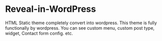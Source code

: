 # Reveal-in-WordPress
HTML Static theme completely convert into wordpress.
This theme is fully functionally by wordpress.
You can see custom menu, custom post type, widget, Contact form config. etc.
